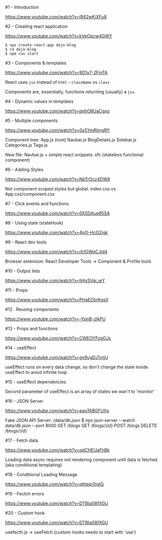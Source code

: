 #1 - Introduction 

https://www.youtube.com/watch?v=j942wKiXFu8

#2 - Creating react application

https://www.youtube.com/watch?v=kVeOpcw4GWY

```
$ npx create-react-app dojo-blog
$ cd dojo-blog
$ npm run start
```

#3 - Components & templates

https://www.youtube.com/watch?v=9D1x7-2FmTA

React uses `jsx` instead of `html`
    - `className` vs `class`

Components are, essentially, functions returning (usually) a `jsx`.

#4 - Dynamic values in templates

https://www.youtube.com/watch?v=pnhO8UaCgxg


#5 - Multiple components

https://www.youtube.com/watch?v=0sSYmRImgRY

Component tree:
    App.js (root)
        Navbar.js
        BlogDetails.js
        Sidebar.js
               Categories.js
               Tags.js

New file: Navbar.js + simple react snippets: sfc (stateless functional component)

#6 - Adding Styles

https://www.youtube.com/watch?v=NbTrGcz4DW8

Not component scoped styles but global. index.css vs App.css/component.css

#7 - Click events and functions

https://www.youtube.com/watch?v=0XSDAup85SA


#8 - Using state (stateHook)

https://www.youtube.com/watch?v=4pO-HcG2igk

#9 - React dev tools

https://www.youtube.com/watch?v=rb1GWqCJid4

Browser extension: React Developer Tools -> Component & Profile tools

#10 - Output lists

https://www.youtube.com/watch?v=tHjxSVaj_wY


#11 - Props

https://www.youtube.com/watch?v=PHaECbrKgs0


#12 . Reusing components

https://www.youtube.com/watch?v=-YpnB-zlkPU


#13 - Props and functions

https://www.youtube.com/watch?v=CWEOYFzgOJs


#14 - useEffect

https://www.youtube.com/watch?v=gv9ugDJ1ynU

useEffect runs on every data change, so don't change the state inside useEffect to avoid infinite loop

#15 - useEffect dependencies

Second parameter of useEffect is an array of states we wan't to 'monitor'

#16 - JSON Server

https://www.youtube.com/watch?v=eao7ABGFUXs

Fake JSON API Server: /data/db.json
$ npx json-server --watch data/db.json --port 8000
    GET     /blogs
    GET     /blogs/{id}
    POST    /blogs
    DELETE  /blogs/{id}


#17 - Fetch data

https://www.youtube.com/watch?v=qdCHEUaFhBk

Loading data async requires not rendering component until data is fetched 
(aka conditional templating)

#18 - Conditional Loading Message

https://www.youtube.com/watch?v=qtheqr0jgIQ


#19 - Fectch errors

https://www.youtube.com/watch?v=DTBta08fXGU


#20 - Custom hook

https://www.youtube.com/watch?v=DTBta08fXGU

usefecth.js -> useFetch (custom hooks needs to start with 'use')

